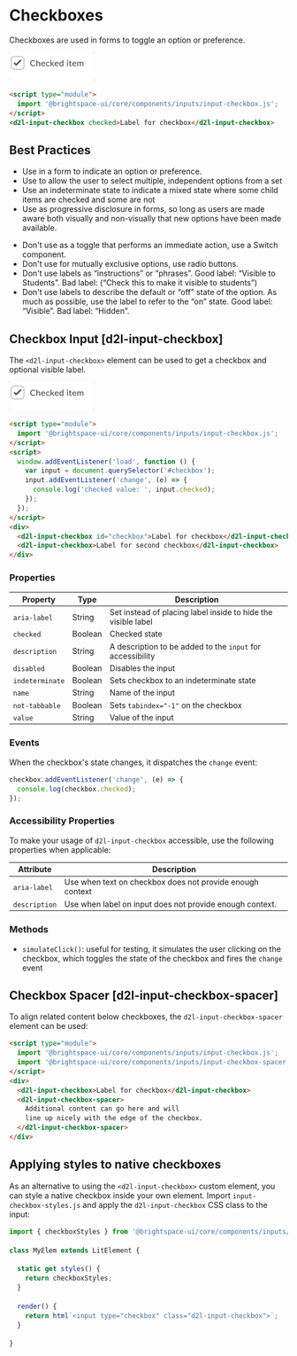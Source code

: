 # Checkboxes

Checkboxes are used in forms to toggle an option or preference.

<!-- docs: start hidden content -->
![example screenshot of checkbox input](../screenshots/checkbox.gif?raw=true)
<!-- docs: end hidden content -->

<!-- docs: demo -->
```html
<script type="module">
  import '@brightspace-ui/core/components/inputs/input-checkbox.js';
</script>
<d2l-input-checkbox checked>Label for checkbox</d2l-input-checkbox>
```

## Best Practices
<!-- docs: start best practices -->
<!-- docs: start dos -->
* Use in a form to indicate an option or preference.
* Use to allow the user to select multiple, independent options from a set
* Use an indeterminate state to indicate a mixed state where some child items are checked and some are not
* Use as progressive disclosure in forms, so long as users are made aware both visually and non-visually that new options have been made available.
<!-- docs: end dos -->

<!-- docs: start donts -->
* Don't use as a toggle that performs an immediate action, use a Switch component.
* Don't use for mutually exclusive options, use radio buttons.
* Don't use labels as “instructions” or “phrases”. Good label: “Visible to Students”. Bad label: (“Check this to make it visible to students”)
* Don't use labels to describe the default or “off” state of the option. As much as possible, use the label to refer to the “on” state. Good label: “Visible”. Bad label: “Hidden”.
<!-- docs: end donts -->
<!-- docs: end best practices -->

## Checkbox Input [d2l-input-checkbox]

The `<d2l-input-checkbox>` element can be used to get a checkbox and optional visible label.

<!-- docs: start hidden content -->
![example screenshot of checkbox input](../screenshots/checkbox.gif?raw=true)
<!-- docs: end hidden content -->

<!-- docs: demo live name:d2l-input-checkbox display:block -->
```html
<script type="module">
  import '@brightspace-ui/core/components/inputs/input-checkbox.js';
</script>
<script>
  window.addEventListener('load', function () {
    var input = document.querySelector('#checkbox');
    input.addEventListener('change', (e) => {
      console.log('checked value: ', input.checked);
    });
  });
</script>
<div>
  <d2l-input-checkbox id="checkbox">Label for checkbox</d2l-input-checkbox>
  <d2l-input-checkbox>Label for second checkbox</d2l-input-checkbox>
</div>
```

<!-- docs: start hidden content -->
### Properties

| Property | Type | Description |
|---|---|---|
| `aria-label` | String | Set instead of placing label inside to hide the visible label |
| `checked` | Boolean | Checked state |
| `description` | String | A description to be added to the `input` for accessibility |
| `disabled` | Boolean | Disables the input |
| `indeterminate` | Boolean | Sets checkbox to an indeterminate state |
| `name` | String | Name of the input |
| `not-tabbable` | Boolean | Sets `tabindex="-1"` on the checkbox |
| `value` | String | Value of the input |

### Events

When the checkbox's state changes, it dispatches the `change` event:

```javascript
checkbox.addEventListener('change', (e) => {
  console.log(checkbox.checked);
});
```
<!-- docs: end hidden content -->

### Accessibility Properties

To make your usage of `d2l-input-checkbox` accessible, use the following properties when applicable:

| Attribute | Description |
|---|---|
| `aria-label` | Use when text on checkbox does not provide enough context |
| `description` | Use when label on input does not provide enough context. |

### Methods

- `simulateClick()`: useful for testing, it simulates the user clicking on the checkbox, which toggles the state of the checkbox and fires the `change` event

## Checkbox Spacer [d2l-input-checkbox-spacer]

To align related content below checkboxes, the `d2l-input-checkbox-spacer` element can be used:

<!-- docs: demo code display:block -->
```html
<script type="module">
  import '@brightspace-ui/core/components/inputs/input-checkbox.js';
  import '@brightspace-ui/core/components/inputs/input-checkbox-spacer.js';
</script>
<div>
  <d2l-input-checkbox>Label for checkbox</d2l-input-checkbox>
  <d2l-input-checkbox-spacer>
    Additional content can go here and will
    line up nicely with the edge of the checkbox.
  </d2l-input-checkbox-spacer>
</div>
```

## Applying styles to native checkboxes

As an alternative to using the `<d2l-input-checkbox>` custom element, you can style a native checkbox inside your own element. Import `input-checkbox-styles.js` and apply the `d2l-input-checkbox` CSS class to the input:

```javascript
import { checkboxStyles } from '@brightspace-ui/core/components/inputs/input-checkbox.js';

class MyElem extends LitElement {

  static get styles() {
    return checkboxStyles;
  }

  render() {
    return html`<input type="checkbox" class="d2l-input-checkbox">`;
  }

}
```
